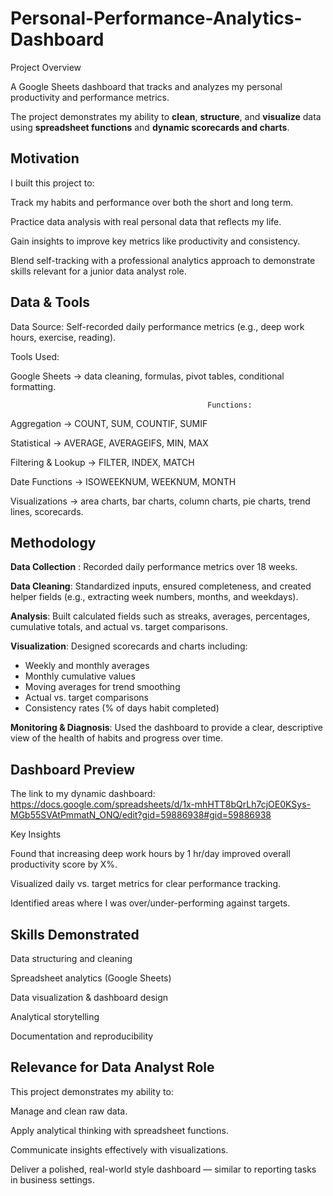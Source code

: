 # Personal-Performance-Analytics-Dashboard

Project Overview

A Google Sheets dashboard that tracks and analyzes my personal productivity and performance metrics.

The project demonstrates my ability to **clean**, **structure**, and **visualize** data using **spreadsheet functions** and **dynamic scorecards and charts**.

## Motivation

I built this project to:

Track my habits and performance over both the short and long term.

Practice data analysis with real personal data that reflects my life.

Gain insights to improve key metrics like productivity and consistency.

Blend self-tracking with a professional analytics approach to demonstrate skills relevant for a junior data analyst role.



## Data & Tools

Data Source: Self-recorded daily performance metrics (e.g., deep work hours, exercise, reading).

Tools Used:

Google Sheets → data cleaning, formulas, pivot tables, conditional formatting.


                                                Functions:

Aggregation → COUNT, SUM, COUNTIF, SUMIF

Statistical → AVERAGE, AVERAGEIFS, MIN, MAX

Filtering & Lookup → FILTER, INDEX, MATCH

Date Functions → ISOWEEKNUM, WEEKNUM, MONTH


Visualizations → area charts, bar charts, column charts, pie charts, trend lines, scorecards.



## Methodology

**Data Collection** : Recorded daily performance metrics over 18 weeks.

**Data Cleaning**:    Standardized inputs, ensured completeness, and created helper fields (e.g., extracting week numbers, months, and weekdays).

**Analysis**:         Built calculated fields such as streaks, averages, percentages, cumulative totals, and actual vs. target comparisons.

**Visualization**:   Designed scorecards and charts including:

- Weekly and monthly averages
- Monthly cumulative values
- Moving averages for trend smoothing
- Actual vs. target comparisons
- Consistency rates (% of days habit completed)

**Monitoring & Diagnosis**: Used the dashboard to provide a clear, descriptive view of the health of habits and progress over time.




## Dashboard Preview

The link to my dynamic dashboard: https://docs.google.com/spreadsheets/d/1x-mhHTT8bQrLh7cjOE0KSys-MGb55SVAtPmmatN_ONQ/edit?gid=59886938#gid=59886938


Key Insights

Found that increasing deep work hours by 1 hr/day improved overall productivity score by X%.

Visualized daily vs. target metrics for clear performance tracking.

Identified areas where I was over/under-performing against targets.

## Skills Demonstrated

Data structuring and cleaning

Spreadsheet analytics (Google Sheets)

Data visualization & dashboard design

Analytical storytelling

Documentation and reproducibility


## Relevance for Data Analyst Role

This project demonstrates my ability to:

Manage and clean raw data.

Apply analytical thinking with spreadsheet functions.

Communicate insights effectively with visualizations.

Deliver a polished, real-world style dashboard — similar to reporting tasks in business settings.

